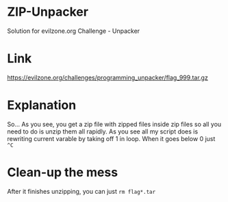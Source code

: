# ZIP-Unpacker

Solution for evilzone.org Challenge - Unpacker

# Link

https://evilzone.org/challenges/programming_unpacker/flag_999.tar.gz

# Explanation

So... As you see, you get a zip file with zipped files inside zip files so all you need to do is unzip them all rapidly. As you see all my script does is rewriting current varable by taking off 1 in loop. When it goes below 0 just `^C`

# Clean-up the mess

After it finishes unzipping, you can just `rm flag*.tar`
